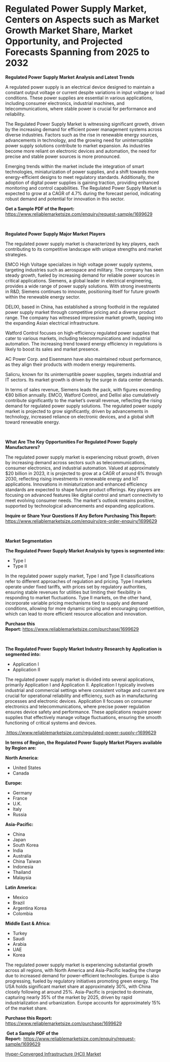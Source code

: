 <p><h1>Regulated Power Supply Market, Centers on Aspects such as Market Growth Market Share, Market Opportunity, and Projected Forecasts Spanning from 2025 to 2032</h1></p><p><strong>Regulated Power Supply Market Analysis and Latest Trends</strong></p>
<p><p>A regulated power supply is an electrical device designed to maintain a constant output voltage or current despite variations in input voltage or load conditions. These power supplies are essential in various applications, including consumer electronics, industrial machines, and telecommunications, where stable power is crucial for performance and reliability.</p><p>The Regulated Power Supply Market is witnessing significant growth, driven by the increasing demand for efficient power management systems across diverse industries. Factors such as the rise in renewable energy sources, advancements in technology, and the growing need for uninterruptible power supply solutions contribute to market expansion. As industries become more reliant on electronic devices and automation, the need for precise and stable power sources is more pronounced.</p><p>Emerging trends within the market include the integration of smart technologies, miniaturization of power supplies, and a shift towards more energy-efficient designs to meet regulatory standards. Additionally, the adoption of digital power supplies is gaining traction, providing enhanced monitoring and control capabilities. The Regulated Power Supply Market is expected to grow at a CAGR of 4.7% during the forecast period, indicating robust demand and potential for innovation in this sector.</p></p>
<p><strong>Get a Sample PDF of the Report:&nbsp;</strong> <a href="https://www.reliablemarketsize.com/enquiry/request-sample/1699629?utm_campaign=1939&utm_medium=2&utm_source=Github&utm_content=ia&utm_term=09012025&utm_id=regulated-power-supply">https://www.reliablemarketsize.com/enquiry/request-sample/1699629</a></p>
<p>&nbsp;</p>
<p><strong>Regulated Power Supply Major Market Players</strong></p>
<p><p>The regulated power supply market is characterized by key players, each contributing to its competitive landscape with unique strengths and market strategies. </p><p>EMCO High Voltage specializes in high voltage power supply systems, targeting industries such as aerospace and military. The company has seen steady growth, fueled by increasing demand for reliable power sources in critical applications. Siemens, a global leader in electrical engineering, provides a wide range of power supply solutions. With strong investments in R&D, Siemens continues to innovate, positioning itself for future growth within the renewable energy sector.</p><p>DELIXI, based in China, has established a strong foothold in the regulated power supply market through competitive pricing and a diverse product range. The company has witnessed impressive market growth, tapping into the expanding Asian electrical infrastructure.</p><p>Watford Control focuses on high-efficiency regulated power supplies that cater to various markets, including telecommunications and industrial automation. The increasing trend toward energy efficiency in regulations is likely to boost its sales and market presence.</p><p>AC Power Corp. and Eisenmann have also maintained robust performance, as they align their products with modern energy requirements.</p><p>Salicru, known for its uninterruptible power supplies, targets industrial and IT sectors. Its market growth is driven by the surge in data center demands.</p><p>In terms of sales revenue, Siemens leads the pack, with figures exceeding €80 billion annually. EMCO, Watford Control, and Dellixi also cumulatively contribute significantly to the market’s overall revenue, reflecting the rising demand for regulated power supply solutions. The regulated power supply market is projected to grow significantly, driven by advancements in technology, increased reliance on electronic devices, and a global shift toward renewable energy.</p></p>
<p>&nbsp;</p>
<p><strong>What Are The Key Opportunities For Regulated Power Supply Manufacturers?</strong></p>
<p><p>The regulated power supply market is experiencing robust growth, driven by increasing demand across sectors such as telecommunications, consumer electronics, and industrial automation. Valued at approximately $20 billion in 2023, it is projected to grow at a CAGR of around 6% through 2030, reflecting rising investments in renewable energy and IoT applications. Innovations in miniaturization and enhanced efficiency standards are expected to shape future product offerings. Key players are focusing on advanced features like digital control and smart connectivity to meet evolving consumer needs. The market's outlook remains positive, supported by technological advancements and expanding applications.</p></p>
<p><strong>Inquire or Share Your Questions If Any Before Purchasing This Report:</strong> <a href="https://www.reliablemarketsize.com/enquiry/pre-order-enquiry/1699629?utm_campaign=1939&utm_medium=2&utm_source=Github&utm_content=ia&utm_term=09012025&utm_id=regulated-power-supply">https://www.reliablemarketsize.com/enquiry/pre-order-enquiry/1699629</a></p>
<p>&nbsp;</p>
<p><strong>Market Segmentation</strong></p>
<p><strong>The Regulated Power Supply Market Analysis by types is segmented into:</strong></p>
<p><ul><li>Type I</li><li>Type II</li></ul></p>
<p><p>In the regulated power supply market, Type I and Type II classifications refer to different approaches of regulation and pricing. Type I markets operate under fixed tariffs, with prices set by regulatory authorities, ensuring stable revenues for utilities but limiting their flexibility in responding to market fluctuations. Type II markets, on the other hand, incorporate variable pricing mechanisms tied to supply and demand conditions, allowing for more dynamic pricing and encouraging competition, which can lead to more efficient resource allocation and innovation.</p></p>
<p><strong>Purchase this Report:&nbsp;</strong><a href="https://www.reliablemarketsize.com/purchase/1699629?utm_campaign=1939&utm_medium=2&utm_source=Github&utm_content=ia&utm_term=09012025&utm_id=regulated-power-supply">https://www.reliablemarketsize.com/purchase/1699629</a></p>
<p>&nbsp;</p>
<p><strong>The Regulated Power Supply Market Industry Research by Application is segmented into:</strong></p>
<p><ul><li>Application I</li><li>Application II</li></ul></p>
<p><p>The regulated power supply market is divided into several applications, primarily Application I and Application II. Application I typically involves industrial and commercial settings where consistent voltage and current are crucial for operational reliability and efficiency, such as in manufacturing processes and electronic devices. Application II focuses on consumer electronics and telecommunications, where precise power regulation ensures device safety and performance. These applications require power supplies that effectively manage voltage fluctuations, ensuring the smooth functioning of critical systems and devices.</p></p>
<p><a href="https://www.reliablemarketsize.com/regulated-power-supply-r1699629?utm_campaign=1939&utm_medium=2&utm_source=Github&utm_content=ia&utm_term=09012025&utm_id=regulated-power-supply">&nbsp;https://www.reliablemarketsize.com/regulated-power-supply-r1699629</a></p>
<p><strong>In terms of Region, the Regulated Power Supply Market Players available by Region are:</strong></p>
<p>
    <p> <strong> North America: </strong>
        <ul>
            <li>United States</li>
            <li>Canada</li>
        </ul>
        </p> 
    <p> <strong> Europe: </strong>
        <ul>
            <li>Germany</li>
            <li>France</li>
            <li>U.K.</li>
            <li>Italy</li>
            <li>Russia</li>
        </ul>
        </p> 
    <p> <strong> Asia-Pacific: </strong>
        <ul>
            <li>China</li>
            <li>Japan</li>
            <li>South Korea</li>
            <li>India</li>
            <li>Australia</li>
            <li>China Taiwan</li>
            <li>Indonesia</li>
            <li>Thailand</li>
            <li>Malaysia</li>
        </ul>
        </p> 
    <p> <strong> Latin America: </strong>
        <ul>
            <li>Mexico</li>
            <li>Brazil</li>
            <li>Argentina Korea</li>
            <li>Colombia</li>
        </ul>
        </p> 
    <p> <strong> Middle East & Africa: </strong>
        <ul>
            <li>Turkey</li>
            <li>Saudi</li>
            <li>Arabia</li>
            <li>UAE</li>
            <li>Korea</li>
        </ul>
    </p>
    </p>
<p><p>The regulated power supply market is experiencing substantial growth across all regions, with North America and Asia-Pacific leading the charge due to increased demand for power-efficient technologies. Europe is also progressing, fueled by regulatory initiatives promoting green energy. The USA holds significant market share at approximately 30%, with China closely following at around 25%. Asia-Pacific is projected to dominate, capturing nearly 35% of the market by 2025, driven by rapid industrialization and urbanization. Europe accounts for approximately 15% of the market share.</p></p>
<p><strong>Purchase this Report: </strong><a href="https://www.reliablemarketsize.com/purchase/1699629?utm_campaign=1939&utm_medium=2&utm_source=Github&utm_content=ia&utm_term=09012025&utm_id=regulated-power-supply">https://www.reliablemarketsize.com/purchase/1699629</a></p>
<p>&nbsp;<strong>Get a Sample PDF of the Report:&nbsp;&nbsp;</strong><a href="https://www.reliablemarketsize.com/enquiry/request-sample/1699629?utm_campaign=1939&utm_medium=2&utm_source=Github&utm_content=ia&utm_term=09012025&utm_id=regulated-power-supply">https://www.reliablemarketsize.com/enquiry/request-sample/1699629</a></p>
<p><strong></strong></p>
<p><p><a href="https://github.com/PeterParrish5/Market-Research-Report-List-7/blob/main/hyper-converged-infrastructure-hci-market.md?utm_campaign=1939&utm_medium=2&utm_source=Github&utm_content=ia&utm_term=09012025&utm_id=regulated-power-supply">Hyper-Converged Infrastructure (HCI) Market</a></p></p>
